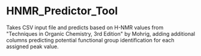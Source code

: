 # HNMR_Predictor_Tool
Takes CSV input file and predicts based on H-NMR values from "Techniques in Organic Chemistry, 3rd Edition" by Mohrig, adding additional columns predicting potential functional group identification for each assigned peak value.
